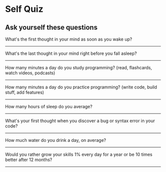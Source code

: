 # Self Quiz

## Ask yourself these questions



What's the first thought in your mind as soon as you wake up? 



<hr>

What's the last thought in your mind right before you fall asleep?



<hr>

How many minutes a day do you study programming? (read, flashcards, watch videos, podcasts)



<hr>

How many minutes a day do you practice programming? (write code, build stuff, add features)



<hr>

How many hours of sleep do you average?



<hr>

What's your first thought when you discover a bug or syntax error in your code?



<hr>

How much water do you drink a day, on average?



<hr>

Would you rather grow your skills 1% every day for a year or be 10 times better after 12 months?



<hr>


